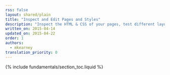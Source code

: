 ```yaml
---
rss: false
layout: shared/plain
title: "Inspect and Edit Pages and Styles"
description: "Inspect the HTML & CSS of your pages, test different layouts, and live-edit CSS."
written_on: 2015-04-14
updated_on: 2015-04-22
order: 1
authors:
  - mkearney
translation_priority: 0
---
```


{% include fundamentals/section_toc.liquid %}
